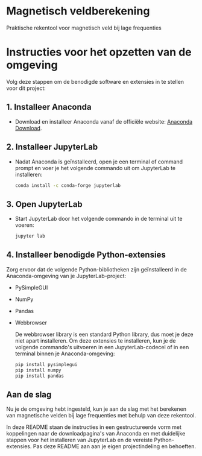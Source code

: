 # Magnetisch veldberekening
Praktische rekentool voor magnetisch veld bij lage frequenties

# Instructies voor het opzetten van de omgeving

Volg deze stappen om de benodigde software en extensies in te stellen voor dit project:

## 1. Installeer Anaconda

- Download en installeer Anaconda vanaf de officiële website: [Anaconda Download](https://www.anaconda.com/products/distribution).

## 2. Installeer JupyterLab

- Nadat Anaconda is geïnstalleerd, open je een terminal of command prompt en voer je het volgende commando uit om JupyterLab te installeren:

  ```sh
  conda install -c conda-forge jupyterlab

## 3. Open JupyterLab

- Start JupyterLab door het volgende commando in de terminal uit te voeren:
  
  ```sh
  jupyter lab

## 4. Installeer benodigde Python-extensies

Zorg ervoor dat de volgende Python-bibliotheken zijn geïnstalleerd in de Anaconda-omgeving van je JupyterLab-project:

- PySimpleGUI
- NumPy
- Pandas
- Webbrowser

  De webbrowser library is een standard Python library, dus moet je deze niet apart installeren.
  Om deze extensies te installeren, kun je de volgende commando's uitvoeren in een JupyterLab-codecel of in een terminal binnen     je Anaconda-omgeving:

  ```sh
  pip install pysimplegui
  pip install numpy
  pip install pandas

## Aan de slag

Nu je de omgeving hebt ingesteld, kun je aan de slag met het berekenen van magnetische velden bij lage frequenties met behulp van deze rekentool.

In deze README staan de instructies in een gestructureerde vorm met koppelingen naar de downloadpagina's van Anaconda en met duidelijke stappen voor het installeren van JupyterLab en de vereiste Python-extensies. Pas deze README aan aan je eigen projectindeling en behoeften.

